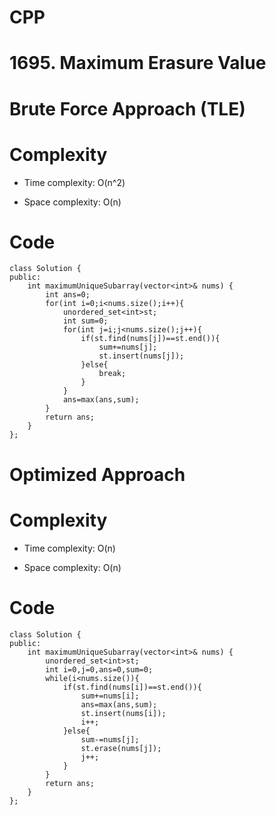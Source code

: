 # CPP
<!-- Describe your first thoughts on how to solve this problem. -->
# 1695. Maximum Erasure Value

# Brute Force Approach (TLE)
<!-- Describe your approach to solving the problem. -->

# Complexity
- Time complexity: O(n^2)
<!-- Add your time complexity here, e.g. $$O(n)$$ -->

- Space complexity: O(n)
<!-- Add your space complexity here, e.g. $$O(n)$$ -->

# Code
```
class Solution {
public:
    int maximumUniqueSubarray(vector<int>& nums) {
        int ans=0;
        for(int i=0;i<nums.size();i++){
            unordered_set<int>st;
            int sum=0;
            for(int j=i;j<nums.size();j++){
                if(st.find(nums[j])==st.end()){
                    sum+=nums[j];
                    st.insert(nums[j]);
                }else{
                    break;
                }
            }
            ans=max(ans,sum);
        }
        return ans;
    }
};
```
# Optimized Approach 
<!-- Describe your approach to solving the problem. -->

# Complexity
- Time complexity: O(n)
<!-- Add your time complexity here, e.g. $$O(n)$$ -->

- Space complexity: O(n)
<!-- Add your space complexity here, e.g. $$O(n)$$ -->

# Code
```
class Solution {
public:
    int maximumUniqueSubarray(vector<int>& nums) {
        unordered_set<int>st;
        int i=0,j=0,ans=0,sum=0;
        while(i<nums.size()){
            if(st.find(nums[i])==st.end()){
                sum+=nums[i];
                ans=max(ans,sum);
                st.insert(nums[i]);
                i++;
            }else{
                sum-=nums[j];
                st.erase(nums[j]);
                j++;
            }
        }
        return ans;
    }
};
```
